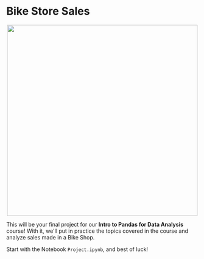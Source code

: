# Bike Store Sales

<p align="center">
  <img width="500px" src="https://user-images.githubusercontent.com/7065401/58563302-42466a80-8201-11e9-9948-b3e9f88a5662.jpg">
</p>

This will be your final project for our **Intro to Pandas for Data Analysis** course! With it, we'll put in practice the topics covered in the course and analyze sales made in a Bike Shop.

Start with the Notebook `Project.ipynb`, and best of luck!
